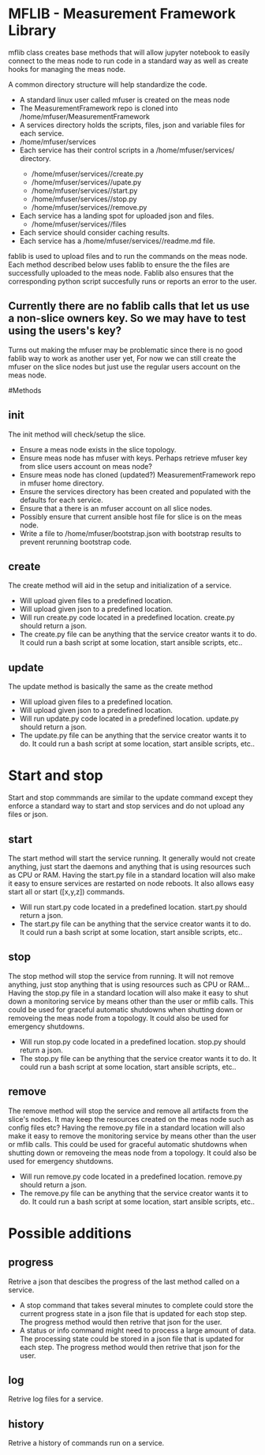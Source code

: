 # MFLIB - Measurement Framework Library 

mflib class creates base methods that will allow jupyter notebook to easily connect to the meas node to run code in a standard way as well as create hooks for managing the meas node.

A common directory structure will help standardize the code.

* A standard linux user called mfuser is created on the meas node 
* The MeasurementFramework repo is cloned into /home/mfuser/MeasurementFramework
* A services directory holds the scripts, files, json and variable files for each service.
 * /home/mfuser/services 
* Each service has their control scripts in a /home/mfuser/services/<service-name> directory. 
  * /home/mfuser/services/<service-name>/create.py
  * /home/mfuser/services/<service-name>/upate.py
  * /home/mfuser/services/<service-name>/start.py
  * /home/mfuser/services/<service-name>/stop.py
  * /home/mfuser/services/<service-name>/remove.py
* Each service has a landing spot for uploaded json and files. 
  * /home/mfuser/services/<service-name>/files
* Each service should consider caching results.
* Each service has a /home/mfuser/services/<service-name>/readme.md file.

fablib is used to upload files and to run the commands on the meas node. Each method described below uses fablib to ensure the the files are successfully uploaded to the meas node. Fablib also ensures that the corresponding python script succesfully runs or reports an error to the user. 

## Currently there are no fablib calls that let us use a non-slice owners key. So we may have to test using the users's key?
Turns out making the mfuser may be problematic since there is no good fablib way to work as another user yet, For now we can still create the mfuser on the slice nodes but just use the regular users account on the meas node.



#Methods

## init
The init method will check/setup the slice. 
* Ensure a meas node exists in the slice topology.
* Ensure meas node has mfuser with keys. Perhaps retrieve mfuser key from slice users account on meas node? 
* Ensure meas node has cloned (updated?) MeasurementFramework repo in mfuser home directory.
* Ensure the services directory has been created and populated with the defaults for each service.
* Ensure that a there is an mfuser account on all slice nodes. 
* Possibly ensure that current ansible host file for slice is on the meas node.
* Write a file to /home/mfuser/bootstrap.json with bootstrap results to prevent rerunning bootstrap code.


## create
The create method will aid in the setup and initialization of a service. 
* Will upload given files to a predefined location.
* Will upload given json to a predefined location. 
* Will run create.py code located in a predefined location. create.py should return a json. 
 * The create.py file can be anything that the service creator wants it to do. It could run a bash script at some location, start ansible scripts, etc..


## update
The update method is basically the same as the create method 
* Will upload given files to a predefined location.
* Will upload given json to a predefined location. 
* Will run update.py code located in a predefined location. update.py should return a json. 
 * The update.py file can be anything that the service creator wants it to do. It could run a bash script at some location, start ansible scripts, etc..

# Start and stop 
Start and stop commmands are similar to the update command except they enforce a standard way to start and stop services and do not upload any files or json.

## start
The start method will start the service running. It generally would not create anything, just start the daemons and anything that is using resources such as CPU or RAM. 
Having the start.py file in a standard location will also make it easy to ensure services are restarted on node reboots. It also allows easy start all or start ([x,y,z]) commands.
* Will run start.py code located in a predefined location. start.py should return a json. 
 * The start.py file can be anything that the service creator wants it to do. It could run a bash script at some location, start ansible scripts, etc..

## stop
The stop method will stop the service from running. It will not remove anything, just stop anything that is using resources such as CPU or RAM... 
Having the stop.py file in a standard location will also make it easy to shut down a monitoring service by means other than the user or mflib calls. This could be used for graceful automatic shutdowns when shutting down or removeing the meas node from a topology. It could also be used for emergency shutdowns. 
* Will run stop.py code located in a predefined location. stop.py should return a json. 
 * The stop.py file can be anything that the service creator wants it to do. It could run a bash script at some location, start ansible scripts, etc..

## remove
The remove method will stop the service and remove all artifacts from the slice's nodes. It may keep the resources created on the meas node such as config files etc?
Having the remove.py file in a standard location will also make it easy to remove the monitoring service by means other than the user or mflib calls. This could be used for graceful automatic shutdowns when shutting down or removeing the meas node from a topology. It could also be used for emergency shutdowns. 
* Will run remove.py code located in a predefined location. remove.py should return a json. 
 * The remove.py file can be anything that the service creator wants it to do. It could run a bash script at some location, start ansible scripts, etc..




# Possible additions
 ## progress
Retrive a json that descibes the progress of the last method called on a service. 
* A stop command that takes several minutes to complete could store the current progress state in a json file that is updated for each stop step. The progress method would then retrive that json for the user.
* A status or info command might need to process a large amount of data. The processing state could be stored in a json file that is updated for each step. The progress method would then retrive that json for the user.
 ## log
 Retrive log files for a service. 
 ## history
 Retrive a history of commands run on a service.
